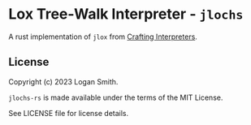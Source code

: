 # Lox Tree-Walk Interpreter - `jlochs`

A rust implementation of `jlox` from [Crafting Interpreters](https://craftinginterpreters.com/).

## License

Copyright (c) 2023 Logan Smith.

`jlochs-rs` is made available under the terms of the MIT License.

See LICENSE file for license details.

